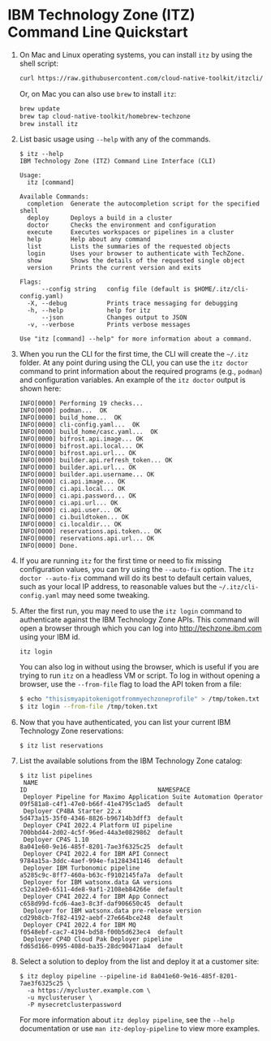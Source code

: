 # IBM Technology Zone (ITZ) Command Line Quickstart

1. On Mac and Linux operating systems, you can install `itz` by using the 
shell script:
    ```bash
    curl https://raw.githubusercontent.com/cloud-native-toolkit/itzcli/main/scripts/install.sh | bash -
    ```
    Or, on Mac you can also use `brew` to install `itz`:
    ```bash
   brew update
   brew tap cloud-native-toolkit/homebrew-techzone
   brew install itz
    ```

1. List basic usage using `--help` with any of the commands.

    ```
    $ itz --help
    IBM Technology Zone (ITZ) Command Line Interface (CLI)
    
    Usage:
      itz [command]
    
    Available Commands:
      completion  Generate the autocompletion script for the specified shell
      deploy      Deploys a build in a cluster
      doctor      Checks the environment and configuration
      execute     Executes workspaces or pipelines in a cluster
      help        Help about any command
      list        Lists the summaries of the requested objects
      login       Uses your browser to authenticate with TechZone.
      show        Shows the details of the requested single object
      version     Prints the current version and exits
    
    Flags:
          --config string   config file (default is $HOME/.itz/cli-config.yaml)
      -X, --debug           Prints trace messaging for debugging
      -h, --help            help for itz
          --json            Changes output to JSON
      -v, --verbose         Prints verbose messages
    
    Use "itz [command] --help" for more information about a command.
    ```
   
1. When you run the CLI for the first time, the CLI will create the `~/.itz`
folder. At any point during using the CLI, you can use the `itz doctor` command
to print information about the required programs (e.g., `podman`) and configuration
variables. An example of the `itz doctor` output is shown here:

   ```
   INFO[0000] Performing 19 checks...
   INFO[0000] podman...  OK
   INFO[0000] build_home...  OK
   INFO[0000] cli-config.yaml...  OK
   INFO[0000] build_home/casc.yaml...  OK
   INFO[0000] bifrost.api.image... OK
   INFO[0000] bifrost.api.local... OK
   INFO[0000] bifrost.api.url... OK
   INFO[0000] builder.api.refresh_token... OK
   INFO[0000] builder.api.url... OK
   INFO[0000] builder.api.username... OK
   INFO[0000] ci.api.image... OK
   INFO[0000] ci.api.local... OK
   INFO[0000] ci.api.password... OK
   INFO[0000] ci.api.url... OK
   INFO[0000] ci.api.user... OK
   INFO[0000] ci.buildtoken... OK
   INFO[0000] ci.localdir... OK
   INFO[0000] reservations.api.token... OK
   INFO[0000] reservations.api.url... OK
   INFO[0000] Done.
   ```

1. If you are running `itz` for the first time or need to fix missing configuration
values, you can try using the `--auto-fix` option. The `itz doctor --auto-fix`
command will do its best to default certain values, such as your local IP address,
to reasonable values but the `~/.itz/cli-config.yaml` may need some tweaking.

1. After the first run, you may need to use the `itz login` command to 
authenticate against the IBM Technology Zone APIs. This command will open a browser
through which you can log into http://techzone.ibm.com using your IBM id.

    ```
    itz login
    ```
    You can also log in without using the browser, which is useful if you are trying
    to run `itz` on a headless VM or script. To log in without opening a browser, use
    the `--from-file` flag to load the API token from a file:
    ```bash
    $ echo "thisismyapitokenigotfrommyechzoneprofile" > /tmp/token.txt
    $ itz login --from-file /tmp/token.txt
    ```

1. Now that you have authenticated, you can list your current IBM Technology Zone 
reservations:

    ```
    $ itz list reservations
    ```

1. List the available solutions from the IBM Technology Zone catalog:

   ```
   $ itz list pipelines
    NAME                                                                ID                                    NAMESPACE                     
    Deployer Pipeline for Maximo Application Suite Automation Operator  09f581a8-c4f1-47e0-b66f-41e4795c1ad5  default                       
    Deployer CP4BA Starter 22.x                                         5d473a15-35f0-4346-8826-b96714b3dff3  default                       
    Deployer CP4I 2022.4 Platform UI pipeline                           700bbd44-2d02-4c5f-96ed-44a3e0829862  default                       
    Deployer CP4S 1.10                                                  8a041e60-9e16-485f-8201-7ae3f6325c25  default                       
    Deployer CP4I 2022.4 for IBM API Connect                            9784a15a-3ddc-4aef-994e-fa1284341146  default                       
    Deployer IBM Turbonomic pipeline                                    a5285c9c-8ff7-460a-b63c-f9102145fa7a  default                       
    Deployer for IBM watsonx.data GA versions                           c52a12e0-6511-4de8-9af1-2108eb84266e  default                       
    Deployer CP4I 2022.4 for IBM App Connect                            c658d99d-fcd6-4ae3-8c3f-daf906650c45  default                       
    Deployer for IBM watsonx.data pre-release version                   cd29b8cb-7f82-4192-aebf-27e664bce248  default                       
    Deployer CP4I 2022.4 for IBM MQ                                     f0548ebf-cac7-4194-bd58-f00b5d623ec4  default                       
    Deployer CP4D Cloud Pak Deployer pipeline                           fd65d166-0995-408d-ba35-28dc90471aa4  default                       
   ```

1. Select a solution to deploy from the list and deploy it at a customer site:

    ```
    $ itz deploy pipeline --pipeline-id 8a041e60-9e16-485f-8201-7ae3f6325c25 \
      -a https://mycluster.example.com \
      -u myclusteruser \
      -P mysecretclusterpassword
    ```
    For more information about `itz deploy pipeline`, see the `--help` documentation or
    use `man itz-deploy-pipeline` to view more examples.

